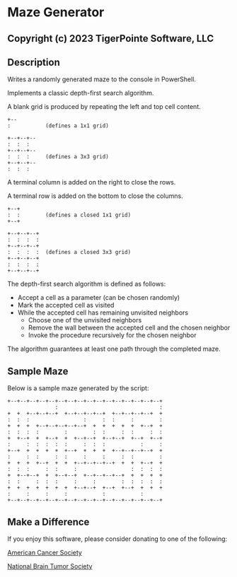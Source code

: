 # Maze Generator
## Copyright (c) 2023 TigerPointe Software, LLC

## Description
Writes a randomly generated maze to the console in PowerShell.

Implements a classic depth-first search algorithm.

A blank grid is produced by repeating the left and top cell content.

    +--
    :           (defines a 1x1 grid)

    +--+--+--
    :  :  :
    +--+--+--
    :  :  :     (defines a 3x3 grid)
    +--+--+--
    :  :  :

A terminal column is added on the right to close the rows.

A terminal row is added on the bottom to close the columns.

    +--+
    :  :        (defines a closed 1x1 grid)
    +--+

    +--+--+--+
    :  :  :  :
    +--+--+--+
    :  :  :  :  (defines a closed 3x3 grid)
    +--+--+--+
    :  :  :  :
    +--+--+--+

The depth-first search algorithm is defined as follows:

  - Accept a cell as a parameter (can be chosen randomly)
  - Mark the accepted cell as visited
  - While the accepted cell has remaining unvisited neighbors
    - Choose one of the unvisited neighbors
    - Remove the wall between the accepted cell and the chosen neighbor
    - Invoke the procedure recursively for the chosen neighbor

The algorithm guarantees at least one path through the completed maze.

## Sample Maze
Below is a sample maze generated by the script:

    +--+--+--+--+--+--+--+--+--+--+--+--+--+--+--+--+
                   :                                :
    +  +  +--+--+--+  +--+--+--+--+  +--+--+--+--+  +
    :  :  :                 :     :  :     :        :
    +  +  +  +--+--+--+--+--+  +  +  +  +  +  +--+  +
    :  :  :  :        :        :  :     :  :     :  :
    +  +--+  +  +--+  +  +--+--+  +--+--+  +--+  +--+
    :     :  :  :  :  :     :  :  :           :     :
    +--+  +  +  +  +  +--+  +  +  +  +--+--+--+--+  +
    :     :  :     :  :     :     :     :  :        :
    +  +  +  +--+  +  +  +--+--+--+--+  +  +  +--+  +
    :  :  :     :  :     :                 :  :  :  :
    +  +--+--+  +  +--+--+  +--+--+--+--+  +  +  +  +
    :  :     :  :  :     :     :        :  :  :  :  :
    +  +  +  +  +  +  +  +--+--+  +--+  +--+  +  +  +
    :     :     :     :           :           :      
    +--+--+--+--+--+--+--+--+--+--+--+--+--+--+--+--+

## Make a Difference
If you enjoy this software, please consider donating to one of the following:

[American Cancer Society](https://www.cancer.org)

[National Brain Tumor Society](https://braintumor.org)